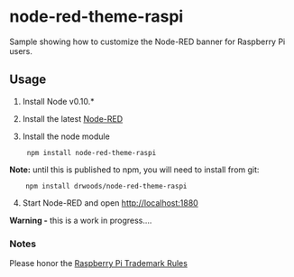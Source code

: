 # node-red-theme-raspi
Sample showing how to customize the Node-RED banner for Raspberry Pi users.

## Usage

1. Install Node v0.10.*

2. Install the latest [Node-RED](http://nodered.org/docs/getting-started/)

3. Install the node module

        npm install node-red-theme-raspi

  **Note:** until this is published to npm, you will need to install from git:
  
        npm install drwoods/node-red-theme-raspi

4. Start Node-RED and open <http://localhost:1880>

  **Warning -** this is a work in progress....

### Notes

  Please honor the [Raspberry Pi Trademark Rules](https://www.raspberrypi.org/trademark-rules/)
  
